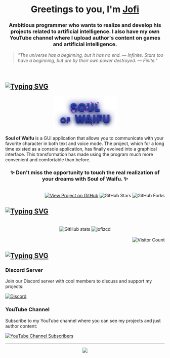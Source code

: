 <h1 align="center">Greetings to you, I'm <a href="https://www.youtube.com/channel/UClImFMnBdZKlqDLGZeprBiw" target="_blank">Jofi</a>
<h3 align="center">Ambitious programmer who wants to realize and develop his projects related to artificial intelligence. I also have my own YouTube channel where I upload author's content on games and artificial intelligence.</h3>

  > _"The universe has a beginning, but it has no end. — Infinite. 
Stars too have a beginning, but are by their own power destroyed. — Finite."_

<br>

## [![Typing SVG](https://readme-typing-svg.herokuapp.com?font=Orbitron&size=25&pause=1000&color=F74524&width=435&lines=About+my+projects)](https://git.io/typing-svg)

<p align="center">
<img src="https://github.com/jofizcd/jofizcd/blob/main/sow.png" alt="Soul of Waifu" style="width: 40%; height: 40%;"/>
</p>

**Soul of Waifu** is a GUI application that allows you to communicate with your favorite character in both text and voice mode. The project, which for a long time existed as a console application, has finally evolved into a graphical interface. This transformation has made using the program much more convenient and comfortable than before. 

<h3 align="center">✨ Don't miss the opportunity to touch the real realization of your dreams with Soul of Waifu. ✨</h3>

<br>

<div align="right">
  <a href="https://github.com/jofizcd/Soul-of-Waifu"><img src="https://img.shields.io/badge/GitHub-View%20Project-red" alt="View Project on GitHub"/></a>
  <img src="https://img.shields.io/github/stars/jofizcd/Soul-of-Waifu" alt="GitHub Stars"/>
  <img src="https://img.shields.io/github/forks/jofizcd/Soul-of-Waifu" alt="GitHub Forks"/>
</div>

## [![Typing SVG](https://readme-typing-svg.herokuapp.com?font=Orbitron&size=25&pause=1000&color=F74524&width=435&lines=My+stats)](https://git.io/typing-svg)

<br>

<div align="center">
  <img src="https://github-readme-stats.vercel.app/api?username=jofizcd&show_icons=true&theme=tokyonight" alt="GitHub stats"/>
  <img src="https://github-readme-streak-stats.herokuapp.com/?user=jofizcd&layout=compact&theme=tokyonight" alt="jofizcd"/>
</div>

<br>

<div align="right">
  <img src="https://komarev.com/ghpvc/?username=jofizcd&label=WORLD+LINE&style=for-the-badge&color=red" alt="Visitor Count"/>
</div>

## [![Typing SVG](https://readme-typing-svg.herokuapp.com?font=Orbitron&size=25&pause=1000&color=F74524&width=435&lines=My+social+networks)](https://git.io/typing-svg)

<h3>Discord Server</h3>

<div align="left">

  Join our Discord server with cool members to discuss and support my projects: 

  [![Discord](https://img.shields.io/discord/925841922264801311?label=Discord&logo=discord&color=7289da)](https://discord.gg/6UvYzBKCZK)

</div>

<h3>YouTube Channel</h3>

<div align="left">
  
  Subscribe to my YouTube channel where you can see my projects and just author content: 

 [![YouTube Channel Subscribers](https://img.shields.io/youtube/channel/subscribers/UClImFMnBdZKlqDLGZeprBiw?label=Subscribe&style=social)](https://www.youtube.com/channel/UClImFMnBdZKlqDLGZeprBiw)

</div>

--------

<div align="center">
  
<img src="https://github.com/jofizcd/jofizcd/blob/main/outro.gif">

</div>



